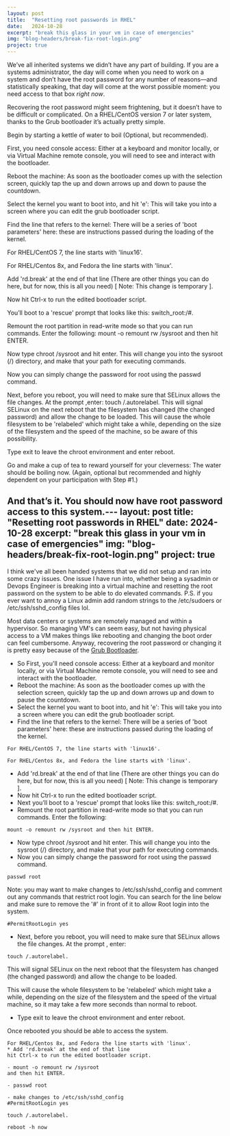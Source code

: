 ```yaml
---
layout: post
title:  "Resetting root passwords in RHEL"
date:   2024-10-28
excerpt: "break this glass in your vm in case of emergencies"
img: "blog-headers/break-fix-root-login.png"
project: true
---
```


We’ve all inherited systems we didn’t have any part of building. If you are a systems administrator, the day will come when you need to work on a system and don’t have the root password for any number of reasons—and statistically speaking, that day will come at the worst possible moment: you need access to that box *right now*.

Recovering the root password might seem frightening, but it doesn’t have to be difficult or complicated. On a RHEL/CentOS version 7 or later system, thanks to the Grub bootloader it’s actually pretty simple.

Begin by starting a kettle of water to boil (Optional, but recommended).

First, you need console access: Either at a keyboard and monitor locally, or via Virtual Machine remote console, you will need to see and interact with the bootloader.

Reboot the machine: As soon as the bootloader comes up with the selection screen, quickly tap the up and down arrows up and down to pause the countdown.

Select the kernel you want to boot into, and hit 'e': This will take you into a screen where you can edit the grub bootloader script.

Find the line that refers to the kernel: There will be a series of 'boot parameters' here: these are instructions passed during the loading of the kernel.

For RHEL/CentOS 7, the line starts with 'linux16'.

For RHEL/Centos 8x, and Fedora the line starts with 'linux'.

Add 'rd.break' at the end of that line (There are other things you can do here, but for now, this is all you need) [ Note: This change is temporary ].

Now hit Ctrl-x to run the edited bootloader script.

You’ll boot to a 'rescue' prompt that looks like this: switch_root:/#.

Remount the root partition in read-write mode so that you can run commands. Enter the following: mount -o remount rw /sysroot and then hit ENTER.

Now type chroot /sysroot and hit enter. This will change you into the sysroot (/) directory, and make that your path for executing commands.

Now you can simply change the password for root using the passwd command.

Next, before you reboot, you will need to make sure that SELinux allows the file changes. At the prompt ,enter: touch /.autorelabel. This will signal SELinux on the next reboot that the filesystem has changed (the changed password) and allow the change to be loaded. This will cause the whole filesystem to be 'relabeled' which might take a while, depending on the size of the filesystem and the speed of the machine, so be aware of this possibility.

Type exit to leave the chroot environment and enter reboot.

Go and make a cup of tea to reward yourself for your cleverness: The water should be boiling now. (Again, optional but recommended and highly dependent on your participation with Step #1.)

And that’s it. You should now have root password access to this system.---
layout: post
title:  "Resetting root passwords in RHEL"
date:   2024-10-28
excerpt: "break this glass in your vm in case of emergencies"
img: "blog-headers/break-fix-root-login.png"
project: true
---
I think we've all been handed systems that we did not setup and ran into some crazy issues. One issue I have run into, whether being a sysadmin or Devops Engineer is breaking into a virtual machine and resetting the root password on the system to be able to do elevated commands. P.S. if you ever want to annoy a Linux admin add random strings to the /etc/sudoers or /etc/ssh/sshd_config files lol.

Most data centers or systems are remotely managed and within a hypervisor. So managing VM's can seem easy, but not having physical access to a VM makes things like rebooting and changing the boot order can feel cumbersome. Anyway, recovering the root password or changing it is pretty easy because of the [Grub Bootloader](https://www.gnu.org/software/grub/).


* So First, you'll need console access: Either at a keyboard and monitor locally, or via Virtual Machine remote console, you will need to see and interact with the bootloader.
* Reboot the machine: As soon as the bootloader comes up with the selection screen, quickly tap the up and down arrows up and down to pause the countdown.
* Select the kernel you want to boot into, and hit 'e': This will take you into a screen where you can edit the grub bootloader script.
* Find the line that refers to the kernel: There will be a series of 'boot parameters' here: these are instructions passed during the loading of the kernel.
```
For RHEL/CentOS 7, the line starts with 'linux16'.
```
```
For RHEL/Centos 8x, and Fedora the line starts with 'linux'.
```
* Add 'rd.break' at the end of that line (There are other things you can do here, but for now, this is all you need) [ Note: This change is temporary ].
* Now hit Ctrl-x to run the edited bootloader script.
* Next you’ll boot to a 'rescue' prompt that looks like this: switch_root:/#.
* Remount the root partition in read-write mode so that you can run commands. Enter the following:
```
mount -o remount rw /sysroot and then hit ENTER.
```
* Now type chroot /sysroot and hit enter. This will change you into the sysroot (/) directory, and make that your path for executing commands.
* Now you can simply change the password for root using the passwd command.
```
passwd root
```

Note: you may want to make changes to /etc/ssh/sshd_config and comment out any commands
that restrict root login. You can search for the line below and make sure
to remove the '#' in front of it to allow Root login into the system.
```
#PermitRootLogin yes
```

* Next, before you reboot, you will need to make sure that SELinux allows the file changes. At the prompt ,
enter:
```
touch /.autorelabel.
```

This will signal SELinux on the next reboot that the filesystem has changed (the changed password) and allow the change to be loaded.

This will cause the whole filesystem to be 'relabeled' which might take a while, depending on the size of the filesystem and the speed of the virtual machine, so it may take a few more seconds than normal to reboot.

* Type exit to leave the chroot environment and enter reboot.

Once rebooted you should be able to access the system.


```
For RHEL/Centos 8x, and Fedora the line starts with 'linux'.
* Add 'rd.break' at the end of that line
hit Ctrl-x to run the edited bootloader script.

- mount -o remount rw /sysroot
and then hit ENTER.

- passwd root

- make changes to /etc/ssh/sshd_config
#PermitRootLogin yes

touch /.autorelabel.

reboot -h now
```
